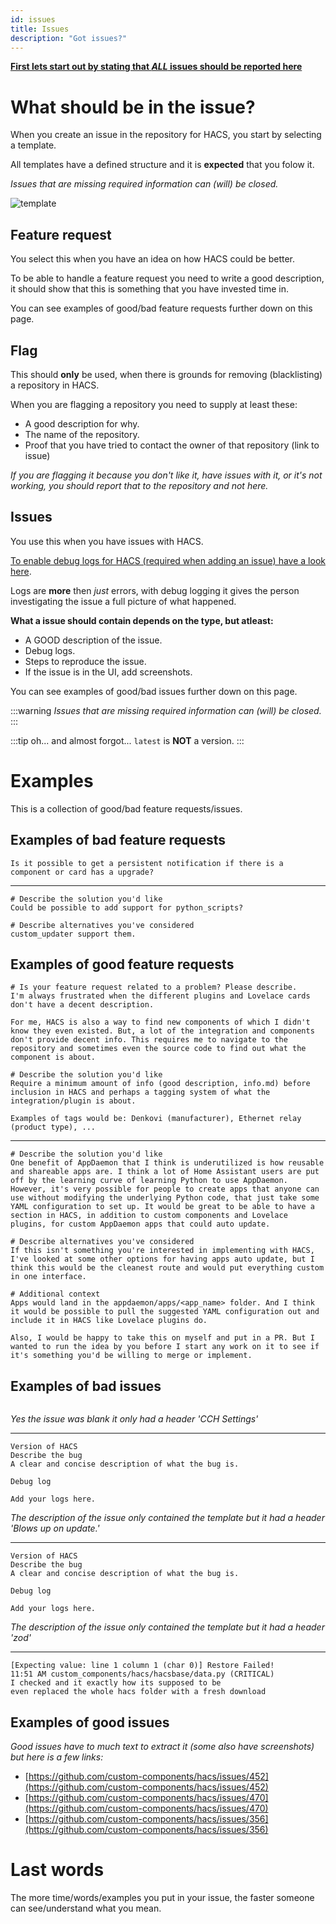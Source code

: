 ```yaml
---
id: issues
title: Issues
description: "Got issues?"
---
```


**[First lets start out by stating that _ALL_ issues should be reported here](https://github.com/hacs/integration/issues)**

# What should be in the issue?

When you create an issue in the repository for HACS, you start by selecting a template.

All templates have a defined structure and it is **expected** that you folow it.

_Issues that are missing required information can (will) be closed._

![template](/img/select_issue_template.png)

## Feature request

You select this when you have an idea on how HACS could be better.

To be able to handle a feature request you need to write a good description, it should show that this is something that you have invested time in.

You can see examples of good/bad feature requests further down on this page.

## Flag

This should **only** be used, when there is grounds for removing (blacklisting) a repository in HACS.

When you are flagging a repository you need to supply at least these:

- A good description for why.
- The name of the repository.
- Proof that you have tried to contact the owner of that repository (link to issue)

_If you are flagging it because you don't like it, have issues with it, or it's not working, you should report that to the repository and not here._

## Issues

You use this when you have issues with HACS.

[To enable debug logs for HACS (required when adding an issue) have a look here](https://hacs.xyz/docs/basic/logs).

Logs are **more** then _just_ errors, with debug logging it gives the person investigating the issue a full picture of what happened.


**What a issue should contain depends on the type, but atleast:**

- A GOOD description of the issue.
- Debug logs.
- Steps to reproduce the issue.
- If the issue is in the UI, add screenshots.

You can see examples of good/bad issues further down on this page.

:::warning
_Issues that are missing required information can (will) be closed._
:::

:::tip
oh... and almost forgot... `latest` is **NOT** a version.
:::

# Examples

This is a collection of good/bad feature requests/issues.

## Examples of bad feature requests

```text
Is it possible to get a persistent notification if there is a component or card has a upgrade?
```

***

```text
# Describe the solution you'd like
Could be possible to add support for python_scripts?

# Describe alternatives you've considered
custom_updater support them.
```

## Examples of good feature requests

```text
# Is your feature request related to a problem? Please describe.
I'm always frustrated when the different plugins and Lovelace cards don't have a decent description.

For me, HACS is also a way to find new components of which I didn't know they even existed. But, a lot of the integration and components don't provide decent info. This requires me to navigate to the repository and sometimes even the source code to find out what the component is about.

# Describe the solution you'd like
Require a minimum amount of info (good description, info.md) before inclusion in HACS and perhaps a tagging system of what the integration/plugin is about.

Examples of tags would be: Denkovi (manufacturer), Ethernet relay (product type), ...
```

***

```text
# Describe the solution you'd like
One benefit of AppDaemon that I think is underutilized is how reusable and shareable apps are. I think a lot of Home Assistant users are put off by the learning curve of learning Python to use AppDaemon. However, it's very possible for people to create apps that anyone can use without modifying the underlying Python code, that just take some YAML configuration to set up. It would be great to be able to have a section in HACS, in addition to custom components and Lovelace plugins, for custom AppDaemon apps that could auto update.

# Describe alternatives you've considered
If this isn't something you're interested in implementing with HACS, I've looked at some other options for having apps auto update, but I think this would be the cleanest route and would put everything custom in one interface.

# Additional context
Apps would land in the appdaemon/apps/<app_name> folder. And I think it would be possible to pull the suggested YAML configuration out and include it in HACS like Lovelace plugins do.

Also, I would be happy to take this on myself and put in a PR. But I wanted to run the idea by you before I start any work on it to see if it's something you'd be willing to merge or implement.
```

## Examples of bad issues

```text

```
_Yes the issue was blank it only had a header 'CCH Settings'_


***

```text
Version of HACS
Describe the bug
A clear and concise description of what the bug is.

Debug log

Add your logs here.
```
_The description of the issue only contained the template but it had a header 'Blows up on update.'_

***

```text
Version of HACS
Describe the bug
A clear and concise description of what the bug is.

Debug log

Add your logs here.
```
_The description of the issue only contained the template but it had a header 'zod'_

***

```text
[Expecting value: line 1 column 1 (char 0)] Restore Failed!
11:51 AM custom_components/hacs/hacsbase/data.py (CRITICAL)
I checked and it exactly how its supposed to be
even replaced the whole hacs folder with a fresh download
```

## Examples of good issues

_Good issues have to much text to extract it (some also have screenshots) but here is a few links:_

- [https://github.com/custom-components/hacs/issues/452](https://github.com/custom-components/hacs/issues/452)
- [https://github.com/custom-components/hacs/issues/470](https://github.com/custom-components/hacs/issues/470)
- [https://github.com/custom-components/hacs/issues/356](https://github.com/custom-components/hacs/issues/356)

# Last words

The more time/words/examples you put in your issue, the faster someone can see/understand what you mean.
